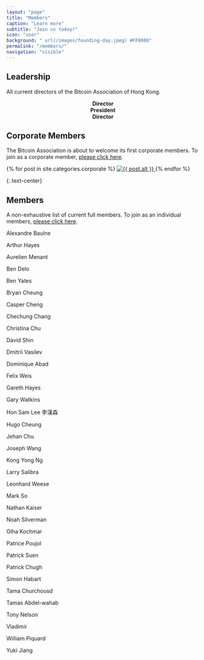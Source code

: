 ```yaml
---
layout: "page"
title: "Members"
caption: "Learn more"
subtitle: "Join us today!"
icon: "user"
background: " url(/images/founding-day.jpeg) #FF0000"
permalink: "/members/"
navigation: "visible"
---
```



## Leadership

All current directors of the Bitcoin Association of Hong Kong.

<div class="leaders">
<div class="col-33 chechung" style="text-align: center;">
<b>Director</b>
<div data-passname="chechung" data-style="embedded" data-height="fixed"></div>
</div>

<div class="col-33 leo" style="text-align: center;">
<b>President</b>
<div data-passname="liongrass" data-style="embedded" data-height="fixed"></div>
</div>

<div class="col-33 dominique" style="text-align: center;">
<b>Director</b>
<div data-passname="francesd" data-style="embedded" data-height="fixed"></div>
</div>
</div>

## Corporate Members

The Bitcoin Association is about to welcome its first corporate members. To join as a corporate member, [please click here](/corporate).

<div>
        <p>
            {% for post in site.categories.corporate %}
                <a href="{{ post.link }}">
                    <img src="/media/corporate/{{ post.thumbnail }}" class="img-responsive img-centered" alt="{{ post.alt }}" title="{{ post.title }}">
                </a>
            {% endfor %}
        </p>
</div>
{:.text-center}

## Members

A non-exhaustive list of current full members. To join as an individual members, [please click here](/join).

Alexandre Baulne

Arthur Hayes

Aurelien Menant

Ben Delo

Ben Yates

Bryan Cheung

Casper Cheng

Chechung Chang

Christina Chu

David Shin

Dmitrii Vasilev

Dominique Abad

Felix Weis

Gareth Hayes

Gary Watkins

Hon Sam Lee 李漢森

Hugo Cheung

Jehan Chu

Joseph Wang

Kong Yong Ng

Larry Salibra

Leonhard Weese

Mark So

Nathan Kaiser

Noah Silverman

Olha Kochmar

Patrice Poujol

Patrick Suen

Patrick Chugh

Simon Habart

Tama Churchousd

Tamas Abdel-wahab

Tony Nelson

Vladimir

William Piquard

Yuki Jiang
